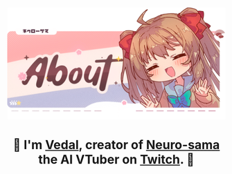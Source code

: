 ![Screenshot of a comment on a GitHub issue showing an image, added in the Markdown, of an Octocat smiling and raising a tentacle.](panel_neuro_sama_vedal.png)
<h1 align="center">🐢 I'm <a href="https://vedal.xyz" target="_blank">Vedal</a>, creator of <a href="https://en.wikipedia.org/wiki/Neuro-sama" target="_blank">Neuro-sama</a> the AI VTuber on <a href="https://www.twitch.tv/vedal987" target="_blank">Twitch</a>. 🐢</h1>
